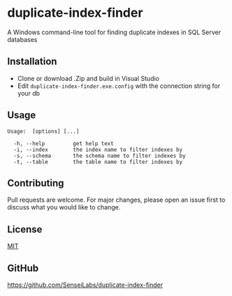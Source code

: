 # duplicate-index-finder

A Windows command-line tool for finding duplicate indexes in SQL Server databases

## Installation

- Clone or download .Zip and build in Visual Studio
- Edit `duplicate-index-finder.exe.config` with the connection string for your db

## Usage

```
Usage:  [options] [...]

  -h, --help         get help text
  -i, --index        the index name to filter indexes by
  -s, --schema       the schema name to filter indexes by
  -t, --table        the table name to filter indexes by
```

## Contributing
Pull requests are welcome. For major changes, please open an issue first to discuss what you would like to change.


## License
[MIT](https://choosealicense.com/licenses/mit/)

## GitHub

https://github.com/SenseiLabs/duplicate-index-finder
